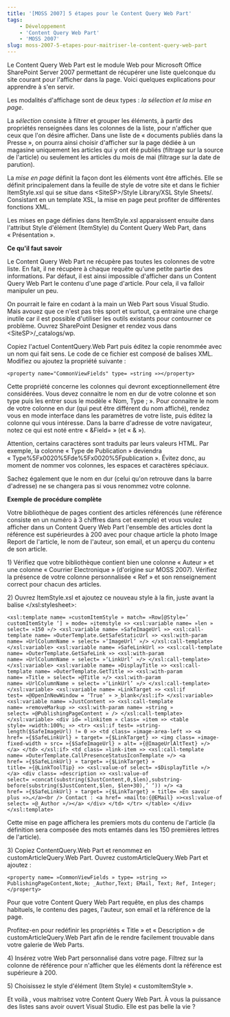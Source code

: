 ```yaml
---
title: '[MOSS 2007] 5 étapes pour le Content Query Web Part'
tags:
    - Développement
    - 'Content Query Web Part'
    - 'MOSS 2007'
slug: moss-2007-5-etapes-pour-maitriser-le-content-query-web-part
---
```


Le Content Query Web Part est le module Web pour Microsoft Office SharePoint
Server 2007 permettant de récupérer une liste quelconque du site courant pour
l'afficher dans la page. Voici quelques explications pour apprendre à s'en
servir.

<!-- more -->

Les modalités d'affichage sont de deux types : _la sélection et la mise en
page_.

La _sélection_ consiste à filtrer et grouper les éléments, à partir des
propriétés renseignées dans les colonnes de la liste, pour n'afficher que ceux
que l'on désire afficher. Dans une liste de « documents publiés dans la
Presse », on pourra ainsi choisir d'afficher sur la page dédiée à un magasine
uniquement les articles qui y ont été publiés (filtrage sur la source de
l'article) ou seulement les articles du mois de mai (filtrage sur la date de
parution).

La _mise en page_ définit la façon dont les éléments vont être affichés. Elle se
définit principalement dans la feuille de style de votre site et dans le fichier
ItemStyle.xsl qui se situe dans &lt;SiteSP&gt;/Style Library/XSL Style Sheets/.
Consistant en un template XSL, la mise en page peut profiter de différentes
fonctions XML.

Les mises en page définies dans ItemStyle.xsl apparaissent ensuite dans
l'attribut Style d'élément (ItemStyle) du Content Query Web Part, dans
« Présentation ».

**Ce qu'il faut savoir**

Le Content Query Web Part ne récupère pas toutes les colonnes de votre liste. En
fait, il ne récupère à chaque requête qu'une petite partie des informations. Par
défaut, il est ainsi impossible d'afficher dans un Content Query Web Part le
contenu d'une page d'article. Pour cela, il va falloir manipuler un peu.

On pourrait le faire en codant à la main un Web Part sous Visual Studio. Mais
avouez que ce n'est pas très sport et surtout, ça entraine une charge inutile
car il est possible d'utiliser les outils existants pour contourner ce problème.
Ouvrez SharePoint Designer et rendez vous dans &lt;SiteSP&gt;/\_catalogs/wp.

Copiez l'actuel ContentQuery.Web Part puis éditez la copie renommée avec un nom
qui fait sens. Le code de ce fichier est composé de balises XML. Modifiez ou
ajoutez la propriété suivante :

```
<property name="CommonViewFields" type= »string »></property>
```

Cette propriété concerne les colonnes qui devront exceptionnellement être
considérées. Vous devez connaitre le nom en dur de votre colonne et son type
puis les entrer sous le modèle « Nom, Type ; ». Pour connaitre le nom de votre
colonne en dur (qui peut être différent du nom affiché), rendez vous en mode
interface dans les paramètres de votre liste, puis éditez la colonne qui vous
intéresse. Dans la barre d'adresse de votre navigateur, notez ce qui est noté
entre « &amp;Field= » (et « &amp; »).

Attention, certains caractères sont traduits par leurs valeurs HTML. Par
exemple, la colonne « Type de Publication » deviendra
« Type%5Fx0020%5Fde%5Fx0020%5Fpublication ». Évitez donc, au moment de nommer
vos colonnes, les espaces et caractères spéciaux.

Sachez également que le nom en dur (celui qu'on retrouve dans la barre
d'adresse) ne se changera pas si vous renommez votre colonne.

**Exemple de procédure complète**

Votre bibliothèque de pages contient des articles référencés (une référence
consiste en un numéro à 3 chiffres dans cet exemple) et vous voulez afficher
dans un Content Query Web Part l'ensemble des articles dont la référence est
supérieurdes à 200 avec pour chaque article la photo Image Report de l'article,
le nom de l'auteur, son email, et un aperçu du contenu de son article.

1)<span> </span>Vérifiez que votre bibliothèque contient bien une colonne
« Auteur » et une colonne « Courrier Electronique » (d'origine sur MOSS 2007).
Vérifiez la présence de votre colonne personnalisée « Ref » et son renseignement
correct pour chacun des articles.

2)<span> </span>Ouvrez ItemStyle.xsl et ajoutez ce nouveau style à la fin, juste
avant la balise &lt;/xsl:stylesheet&gt;:

```
<xsl:template name= »customItemStyle » match= »Row[@Style=’ customItemStyle ‘] » mode= »itemstyle »> <xsl:variable name= »len » select= »150 »/> <xsl:variable name= »SafeImageUrl »> <xsl:call-template name= »OuterTemplate.GetSafeStaticUrl »> <xsl:with-param name= »UrlColumnName » select= »‘ImageUrl’ »/> </xsl:call-template> </xsl:variable> <xsl:variable name= »SafeLinkUrl »> <xsl:call-template name= »OuterTemplate.GetSafeLink »> <xsl:with-param name= »UrlColumnName » select= »‘LinkUrl’ »/> </xsl:call-template> </xsl:variable> <xsl:variable name= »DisplayTitle »> <xsl:call-template name= »OuterTemplate.GetTitle »> <xsl:with-param name= »Title » select= »@Title »/> <xsl:with-param name= »UrlColumnName » select= »‘LinkUrl’ »/> </xsl:call-template> </xsl:variable> <xsl:variable name= »LinkTarget »> <xsl:if test= »@OpenInNewWindow = ‘True’ » >_blank</xsl:if> </xsl:variable> <xsl:variable name= »JustContent »> <xsl:call-template name= »removeMarkup »> <xsl:with-param name= »string » select= »@PublishingPageContent » /> </xsl:call-template> </xsl:variable> <div id= »linkitem » class= »item »> <table style= »width:100%; »> <tr> <xsl:if test= »string-length($SafeImageUrl) != 0 »> <td class= »image-area-left »> <a href= »{$SafeLinkUrl} » target= »{$LinkTarget} »> <img class= »image-fixed-width » src= »{$SafeImageUrl} » alt= »{@ImageUrlAltText} »/> </a> </td> </xsl:if> <td class= »link-item »> <xsl:call-template name= »OuterTemplate.CallPresenceStatusIconTemplate »/> <a href= »{$SafeLinkUrl} » target= »{$LinkTarget} » title= »{@LinkToolTip} »> <xsl:value-of select= »$DisplayTitle »/> </a> <div class= »description »> <xsl:value-of select= »concat(substring($JustContent,0,$len),substring-before(substring($JustContent,$len, $len+30),’ ‘)) »/> <a href= »{$SafeLinkUrl} » target= »{$LinkTarget} » title= »En savoir plus »>…</a><br /> Contact : <a href= »mailto:{@EMail} »><xsl:value-of select= »@_Author »/></a> </div> </td> </tr> </table> </div> </xsl:template>
```

Cette mise en page affichera les premiers mots du contenu de l'article (la
définition sera composée des mots entamés dans les 150 premières lettres de
l'article).

3)<span> </span>Copiez ContentQuery.Web Part et renommez en
customArticleQuery.Web Part. Ouvrez customArticleQuery.Web Part et ajoutez :

```
<property name= »CommonViewFields » type= »string »> PublishingPageContent,Note; _Author,Text; EMail, Text; Ref, Integer; </property>
```

Pour que votre Content Query Web Part requête, en plus des champs habituels, le
contenu des pages, l'auteur, son email et la référence de la page.

Profitez-en pour redéfinir les propriétés « Title » et « Description » de
customArticleQuery.Web Part afin de le rendre facilement trouvable dans votre
galerie de Web Parts.

4)<span> </span>Insérez votre Web Part personnalisé dans votre page. Filtrez sur
la colonne de référence pour n'afficher que les éléments dont la référence est
supérieure à 200.

5)<span> </span>Choisissez le style d'élément (Item Style) « customItemStyle ».

Et voilà , vous maitrisez votre Content Query Web Part. À vous la puissance des
listes sans avoir ouvert Visual Studio. Elle est pas belle la vie ?
